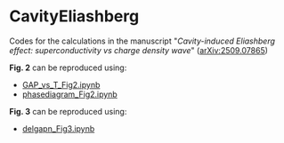 # CavityEliashberg
Codes for the calculations in the manuscript "_Cavity-induced Eliashberg effect: superconductivity vs charge density wave_" ([arXiv:2509.07865](https://arxiv.org/abs/2509.07865))

**Fig. 2** can be reproduced using:
- [GAP_vs_T_Fig2.ipynb](/GAP_vs_T_Fig2.ipynb)
- [phasediagram_Fig2.ipynb](/phasediagram_Fig2.ipynb)

**Fig. 3** can be reproduced using:
- [delgapn_Fig3.ipynb](delgapn_Fig3.ipynb)
